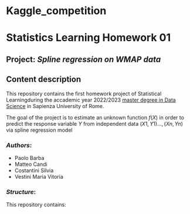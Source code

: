 # Kaggle_competition


# Statistics Learning Homework 01

## Project: *Spline regression on WMAP data*

## Content description
This repository contains the first homework project of Statistical Learningduring the accademic year 2022/2023 [master degree in Data Science](http://datascience.i3s.uniroma1.it/it) in Sapienza University of Rome.

The goal of the project is to estimate an unknown function $f(X)$
 in order to predict the response variable $Y$
 from independent data $(X1,Y1)…,(Xn,Yn)$ via spline regression model
### *Authors*:
* Paolo Barba
* Matteo Candi
* Costantini Silvia
* Vestini Maria Vitoria

### *Structure*:
This repository contains:


